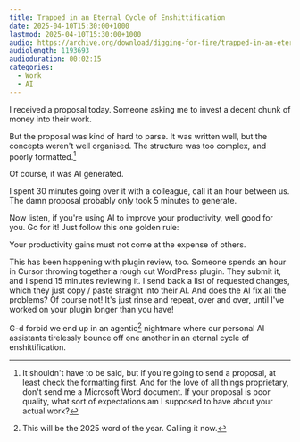 ```yaml
---
title: Trapped in an Eternal Cycle of Enshittification
date: 2025-04-10T15:30:00+1000
lastmod: 2025-04-10T15:30:00+1000
audio: https://archive.org/download/digging-for-fire/trapped-in-an-eternal-cycle-of-enshittification.mp3
audiolength: 1193693
audioduration: 00:02:15
categories:
  - Work
  - AI
---
```


I received a proposal today. Someone asking me to invest a decent chunk of money into their work.

But the proposal was kind of hard to parse. It was written well, but the concepts weren't well organised. The structure was too complex, and poorly formatted.[^1]

Of course, it was AI generated.

I spent 30 minutes going over it with a colleague, call it an hour between us. The damn proposal probably only took 5 minutes to generate.

Now listen, if you're using AI to improve your productivity, well good for you. Go for it! Just follow this one golden rule:

Your productivity gains must not come at the expense of others.

This has been happening with plugin review, too. Someone spends an hour in Cursor throwing together a rough cut WordPress plugin. They submit it, and I spend 15 minutes reviewing it. I send back a list of requested changes, which they just copy / paste straight into their AI. And does the AI fix all the problems? Of course not! It's just rinse and repeat, over and over, until I've worked on your plugin longer than you have!

G-d forbid we end up in an agentic[^2] nightmare where our personal AI assistants tirelessly bounce off one another in an eternal cycle of enshittification.

[^1]: It shouldn't have to be said, but if you're going to send a proposal, at least check the formatting first. And for the love of all things proprietary, don't send me a Microsoft Word document. If your proposal is poor quality, what sort of expectations am I supposed to have about your actual work?

[^2]: This will be the 2025 word of the year. Calling it now.